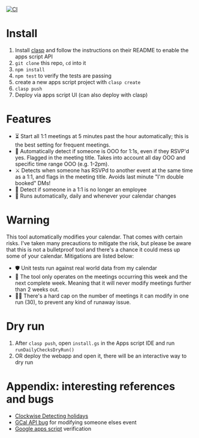 [![CI](https://github.com/tmelz/calendar_automation/actions/workflows/ci.yml/badge.svg)](https://github.com/tmelz/calendar_automation/actions/workflows/ci.yml)

# Install

1. Install [clasp](https://github.com/google/clasp) and follow the instructions on their README to enable the apps script API
2. `git clone` this repo, `cd` into it
3. `npm install`
4. `npm test` to verify the tests are passing
5. create a new apps script project with `clasp create`
6. `clasp push`
7. Deploy via apps script UI (can also deploy with clasp)

# Features

- ⏳ Start all 1:1 meetings at 5 minutes past the hour automatically; this is the best setting for frequent meetings.
- 🚨 Automatically detect if someone is OOO for 1:1s, even if they RSVP'd yes. Flagged in the meeting title. Takes into account all day OOO and specific time range OOO (e.g. 1-2pm).
- ⚔️ Detects when someone has RSVPd to another event at the same time as a 1:1, and flags in the meeting title. Avoids last minute "I'm double booked" DMs!
- 👻 Detect if someone in a 1:1 is no longer an employee
- 🔁 Runs automatically, daily and whenever your calendar changes

# Warning

This tool automatically modifies your calendar. That comes with certain risks. I've taken many precautions to mitigate the risk, but please be aware that this is not a bulletproof tool and there's a chance it could mess up some of your calendar. Mitigations are listed below:

- 🛡️ Unit tests run against real world data from my calendar
- 🛑 The tool only operates on the meetings occurring this week and the next complete week. Meaning that it will never modify meetings further than 2 weeks out.
- 👮‍♂️ There's a hard cap on the number of meetings it can modify in one run (30), to prevent any kind of runaway issue.

# Dry run

1. After `clasp push`, open `install.gs` in the Apps script IDE and run `runDailyChecksDryRun()`
2. OR deploy the webapp and open it, there will be an interactive way to dry run

# Appendix: interesting references and bugs

- [Clockwise Detecting holidays](https://support.getclockwise.com/article/91-how-can-i-have-a-holiday-word-in-an-event-without-triggering-ooo-time)
- [GCal API bug](https://issuetracker.google.com/issues/204791550) for modifying someone elses event
- [Google apps script](https://developers.google.com/apps-script/guides/client-verification) verification
